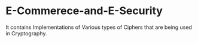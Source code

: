 # E-Commerece-and-E-Security
It contains Implementations of Various types of Ciphers that are being used in Cryptography.
